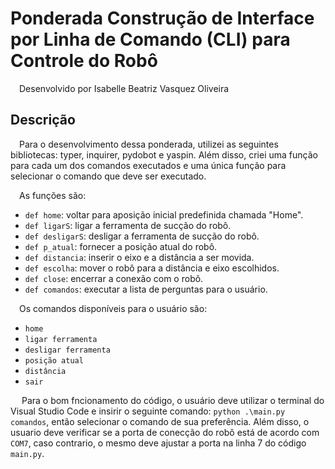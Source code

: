 # Ponderada Construção de Interface por Linha de Comando (CLI) para Controle do Robô

&emsp;Desenvolvido por Isabelle Beatriz Vasquez Oliveira

## Descrição

&emsp;Para o desenvolvimento dessa ponderada, utilizei as seguintes bibliotecas: typer, inquirer, pydobot e yaspin. Além disso, criei uma função para cada um dos comandos executados e uma única função para selecionar o comando que deve ser executado.

&emsp;As funções são:

- `def home`: voltar para aposição inicial predefinida chamada "Home".
- `def ligarS`: ligar a ferramenta de sucção do robô.
- `def desligarS`: desligar a ferramenta de sucção do robô.
- `def p_atual`: fornecer a posição atual do robô.
- `def distancia`: inserir o eixo e a distância a ser movida.
- `def escolha`: mover o robô para a distância e eixo escolhidos.
- `def close`: encerrar a conexão com o robô.
- `def comandos`: executar a lista de perguntas para o usuário.

&emsp;Os comandos disponíveis para o usuário são:

- `home`
- `ligar ferramenta`
- `desligar ferramenta`
- `posição atual`
- `distância`
- `sair`

&emsp; Para o bom fncionamento do código, o usuário deve utilizar o terminal do Visual Studio Code e insirir o seguinte comando: `python .\main.py comandos`, então selecionar o comando de sua preferência.
Além disso, o usuario deve verificar se a porta de conecção do robô está de acordo com `COM7`, caso contrario, o mesmo deve ajustar a porta na linha 7 do código `main.py`. 
